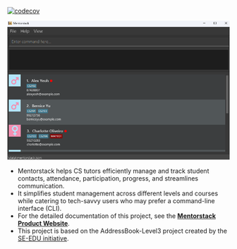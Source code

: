 [![codecov](https://codecov.io/gh/AY2425S2-CS2103-W11-1/tp/graph/badge.svg?token=6WMHQ8PWP3)](https://codecov.io/gh/AY2425S2-CS2103-W11-1/tp)

![Ui](docs/images/Ui.png)

* Mentorstack helps CS tutors efficiently manage and track student contacts, attendance, participation, progress, and streamlines communication.
* It simplifies student management across different levels and courses while catering to tech-savvy users who may prefer a command-line interface (CLI).
* For the detailed documentation of this project, see the **[Mentorstack Product Website](https://ay2425s2-cs2103-w11-1.github.io/tp/index.html)**.
* This project is based on the AddressBook-Level3 project created by the [SE-EDU initiative](https://se-education.org).

